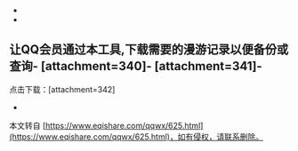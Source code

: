 -
-
让QQ会员通过本工具,下载需要的漫游记录以便备份或查询-
\[attachment=340\]-
\[attachment=341\]-
-
点击下载：\[attachment=342\]

-

本文转自 [https://www.eqishare.com/qqwx/625.html](https://www.eqishare.com/qqwx/625.html)，如有侵权，请联系删除。